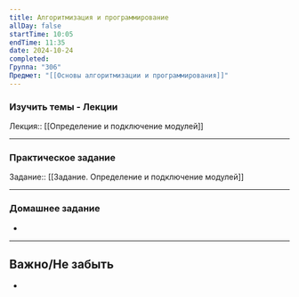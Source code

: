 ```yaml
---
title: Алгоритмизация и программирование
allDay: false
startTime: 10:05
endTime: 11:35
date: 2024-10-24
completed: 
Группа: "306"
Предмет: "[[Основы алгоритмизации и программирования]]"
---
```

### Изучить темы - Лекции

Лекция:: [[Определение и подключение модулей]]

---
### Практическое задание

Задание:: [[Задание. Определение и подключение модулей]]

---
### Домашнее задание

- 

---
## Важно/Не забыть

- 